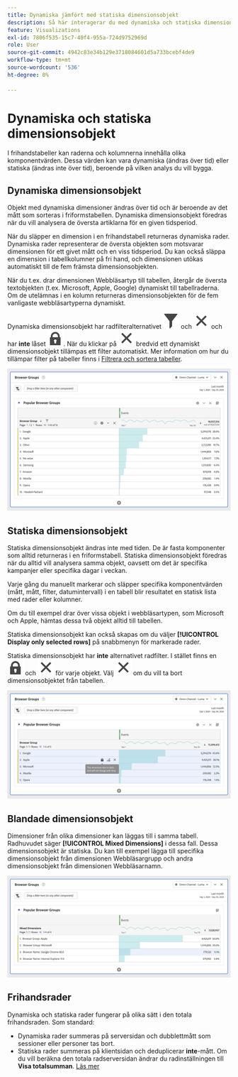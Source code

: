 ```yaml
---
title: Dynamiska jämfört med statiska dimensionsobjekt
description: Så här interagerar du med dynamiska och statiska dimensionsobjekt i tabeller
feature: Visualizations
exl-id: 7806f535-15c7-40f4-955a-724d9752969d
role: User
source-git-commit: 4942c83e34b129e3718084601d5a733bcebf4de9
workflow-type: tm+mt
source-wordcount: '536'
ht-degree: 0%

---
```


# Dynamiska och statiska dimensionsobjekt

I frihandstabeller kan raderna och kolumnerna innehålla olika komponentvärden. Dessa värden kan vara dynamiska (ändras över tid) eller statiska (ändras inte över tid), beroende på vilken analys du vill bygga.

## Dynamiska dimensionsobjekt

Objekt med dynamiska dimensioner ändras över tid och är beroende av det mått som sorteras i friformstabellen. Dynamiska dimensionsobjekt föredras när du vill analysera de översta artiklarna för en given tidsperiod.

När du släpper en dimension i en frihandstabell returneras dynamiska rader. Dynamiska rader representerar de översta objekten som motsvarar dimensionen för ett givet mått och en viss tidsperiod. Du kan också släppa en dimension i tabellkolumner på fri hand, och dimensionen utökas automatiskt till de fem främsta dimensionsobjekten.

När du t.ex. drar dimensionen Webbläsartyp till tabellen, återgår de översta textobjekten (t.ex. Microsoft, Apple, Google) dynamiskt till tabellraderna. Om de utelämnas i en kolumn returneras dimensionsobjekten för de fem vanligaste webbläsartyperna dynamiskt.

Dynamiska dimensionsobjekt har radfilteralternativet ![Filter](/help/assets/icons/Filter.svg) och ![Close](/help/assets/icons/Close.svg) och har **inte** låset ![LockClosed](/help/assets/icons/LockClosed.svg). <!--do they have the lock icon? --> När du klickar på ![Stäng](/help/assets/icons/Close.svg) bredvid ett dynamiskt dimensionsobjekt tillämpas ett filter automatiskt. Mer information om hur du tillämpar filter på tabeller finns i [Filtrera och sortera tabeller](/help/analysis-workspace/visualizations/freeform-table/filter-and-sort.md).


![En friformstabell som markerar filterikonen.](assets/dynamic-items.png)

## Statiska dimensionsobjekt

Statiska dimensionsobjekt ändras inte med tiden. De är fasta komponenter som alltid returneras i en friformstabell. Statiska dimensionsobjekt föredras när du alltid vill analysera samma objekt, oavsett om det är specifika kampanjer eller specifika dagar i veckan.

Varje gång du manuellt markerar och släpper specifika komponentvärden (mått, mått, filter, datumintervall) i en tabell blir resultatet en statisk lista med rader eller kolumner.

Om du till exempel drar över vissa objekt i webbläsartypen, som Microsoft och Apple, hämtas dessa två objekt alltid till tabellen.

Statiska dimensionsobjekt kan också skapas om du väljer **[!UICONTROL Display only selected rows]** på snabbmenyn för markerade rader.

Statiska dimensionsobjekt har **inte** alternativet radfilter. I stället finns en ![LockClosed](/help/assets/icons/LockClosed.svg) och ![Close](/help/assets/icons/Close.svg) för varje objekt. Välj ![Stäng](/help/assets/icons/Close.svg) om du vill ta bort dimensionsobjektet från tabellen.

![En friformstabell som visar webbläsartypen och Microsoft-raden med en låsikonanteckning: Dimensionsobjektet är statiskt och ändras inte med tiden.](assets/static-items.png)

## Blandade dimensionsobjekt

Dimensioner från olika dimensioner kan läggas till i samma tabell. Radhuvudet säger **[!UICONTROL Mixed Dimensions]** i dessa fall. Dessa dimensionsobjekt är statiska. Du kan till exempel lägga till specifika dimensionsobjekt från dimensionen Webbläsargrupp och andra dimensionsobjekt från dimensionen Webbläsarnamn.

![En friformstabell som markerar kolumnen Blandade Dimensioner.](assets/mixed-dimensions.png)

## Frihandsrader

Dynamiska och statiska rader fungerar på olika sätt i den totala frihandsraden. Som standard:

* Dynamiska rader summeras på serversidan och dubblettmått som sessioner eller personer tas bort.
* Statiska rader summeras på klientsidan och deduplicerar **inte**-mått. Om du vill beräkna den totala radserversidan ändrar du radinställningen till **Visa totalsumman**. [Läs mer](/help/analysis-workspace/visualizations/freeform-table/workspace-totals.md)
